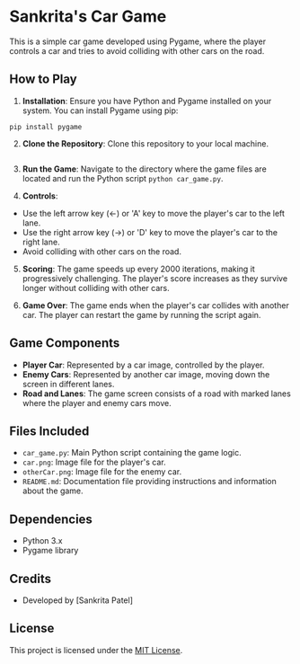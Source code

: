 # Sankrita's Car Game

This is a simple car game developed using Pygame, where the player controls a car and tries to avoid colliding with other cars on the road.

## How to Play

1. **Installation**: Ensure you have Python and Pygame installed on your system. You can install Pygame using pip:

```
pip install pygame
```

2. **Clone the Repository**: Clone this repository to your local machine.
```
```
3. **Run the Game**: Navigate to the directory where the game files are located and run the Python script ```python car_game.py```.

4. **Controls**:
- Use the left arrow key (←) or 'A' key to move the player's car to the left lane.
- Use the right arrow key (→) or 'D' key to move the player's car to the right lane.
- Avoid colliding with other cars on the road.

5. **Scoring**: The game speeds up every 2000 iterations, making it progressively challenging. The player's score increases as they survive longer without colliding with other cars.

6. **Game Over**: The game ends when the player's car collides with another car. The player can restart the game by running the script again.

## Game Components

- **Player Car**: Represented by a car image, controlled by the player.
- **Enemy Cars**: Represented by another car image, moving down the screen in different lanes.
- **Road and Lanes**: The game screen consists of a road with marked lanes where the player and enemy cars move.

## Files Included

- `car_game.py`: Main Python script containing the game logic.
- `car.png`: Image file for the player's car.
- `otherCar.png`: Image file for the enemy car.
- `README.md`: Documentation file providing instructions and information about the game.

## Dependencies

- Python 3.x
- Pygame library

## Credits

- Developed by [Sankrita Patel]

## License

This project is licensed under the [MIT License](LICENSE).
